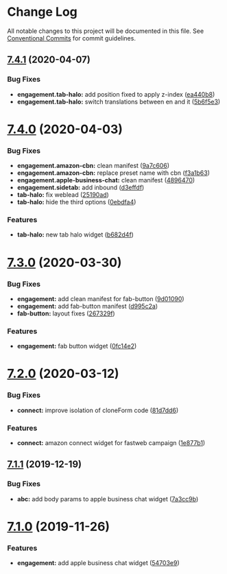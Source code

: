 # Change Log

All notable changes to this project will be documented in this file.
See [Conventional Commits](https://conventionalcommits.org) for commit guidelines.

## [7.4.1](https://github.com/vivocha/widgets/compare/@vivocha/client-visitor-default-widgets@7.4.0...@vivocha/client-visitor-default-widgets@7.4.1) (2020-04-07)


### Bug Fixes

* **engagement.tab-halo:** add position fixed to apply z-index ([ea440b8](https://github.com/vivocha/widgets/commit/ea440b8b144b3b7d5e260fcf73c38663dedff05c))
* **engagement.tab-halo:** switch translations between en and it ([5b6f5e3](https://github.com/vivocha/widgets/commit/5b6f5e3fbc33283cea75dc80a6d8fa528d4e20e3))





# [7.4.0](https://github.com/vivocha/widgets/compare/@vivocha/client-visitor-default-widgets@7.3.0...@vivocha/client-visitor-default-widgets@7.4.0) (2020-04-03)


### Bug Fixes

* **engagement.amazon-cbn:** clean manifest ([9a7c606](https://github.com/vivocha/widgets/commit/9a7c60609407d9a509841243ba4b8b591342b646))
* **engagement.amazon-cbn:** replace preset name with cbn ([f3a1b63](https://github.com/vivocha/widgets/commit/f3a1b63732a300cc3616072fb135ef3c0c847f91))
* **engagement.apple-business-chat:** clean manifest ([4896470](https://github.com/vivocha/widgets/commit/489647098630ce27cabb3b02fc69744a08ac2c00))
* **engagement.sidetab:** add inbound ([d3effdf](https://github.com/vivocha/widgets/commit/d3effdf186acde5e73d41ee5fe2dbc5cee92eaa5))
* **tab-halo:** fix weblead ([25190ad](https://github.com/vivocha/widgets/commit/25190adecce19a759feb1a3203c8d0f1493eea6c))
* **tab-halo:** hide the third options ([0ebdfa4](https://github.com/vivocha/widgets/commit/0ebdfa4cc55cc9e617af7e72c4853e34a8c8571b))


### Features

* **tab-halo:** new tab halo widget ([b682d4f](https://github.com/vivocha/widgets/commit/b682d4f8c1060481e9a4a00bf88d2bfe898e2f2d))





# [7.3.0](https://github.com/vivocha/widgets/compare/@vivocha/client-visitor-default-widgets@7.2.0...@vivocha/client-visitor-default-widgets@7.3.0) (2020-03-30)


### Bug Fixes

* **engagement:** add clean manifest for fab-button ([9d01090](https://github.com/vivocha/widgets/commit/9d010902a82cb54c904e8e6ef05a9c120f75c26a))
* **engagement:** add fab-button manifest ([d995c2a](https://github.com/vivocha/widgets/commit/d995c2a043cbc80896652af2e8d9c3d9ef65f44d))
* **fab-button:** layout fixes ([267329f](https://github.com/vivocha/widgets/commit/267329f7b839439ffc3e721c443640c126385395))


### Features

* **engagement:** fab button widget ([0fc14e2](https://github.com/vivocha/widgets/commit/0fc14e27c4e88dea9f31b9f9012d1c2bdee3657c))





# [7.2.0](https://github.com/vivocha/widgets/compare/@vivocha/client-visitor-default-widgets@7.1.1...@vivocha/client-visitor-default-widgets@7.2.0) (2020-03-12)


### Bug Fixes

* **connect:** improve isolation of cloneForm code ([81d7dd6](https://github.com/vivocha/widgets/commit/81d7dd64e0034a58f2a4da030f25ab47c4acb6b7))


### Features

* **connect:** amazon connect widget for fastweb campaign ([1e877b1](https://github.com/vivocha/widgets/commit/1e877b12330bb1956caa46a1791e0572d150fe66))





## [7.1.1](https://github.com/vivocha/widgets/compare/@vivocha/client-visitor-default-widgets@7.1.0...@vivocha/client-visitor-default-widgets@7.1.1) (2019-12-19)


### Bug Fixes

* **abc:** add body params to apple business chat widget ([7a3cc9b](https://github.com/vivocha/widgets/commit/7a3cc9bca285805ab3e59889ebd7b5cd12735636))





# [7.1.0](https://github.com/vivocha/widgets/compare/@vivocha/client-visitor-default-widgets@7.0.0...@vivocha/client-visitor-default-widgets@7.1.0) (2019-11-26)


### Features

* **engagement:** add apple business chat widget ([54703e9](https://github.com/vivocha/widgets/commit/54703e9c5f1e347acb2b0e61de75255108f04df5))
